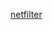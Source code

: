 [netfilter](https://www.digitalocean.com/community/tutorials/a-deep-dive-into-iptables-and-netfilter-architecture)
